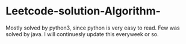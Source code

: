 # Leetcode-solution-Algorithm-

Mostly solved by python3, since python is very easy to read. Few was solved by java. I will continuesly update this everyweek or so.  
